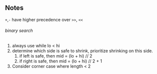 ## Notes

`+`,`-` have higher precedence over `>>`, `<<`


###### binary search
1. always use while lo < hi
2. determine which side is safe to shrink, prioritize shrinking on this side.
    1. if left is safe, then mid = (lo + hi) // 2
    2. if right is safe, then mid = (lo + hi) // 2 + 1
3. Consider corner case where length < 2